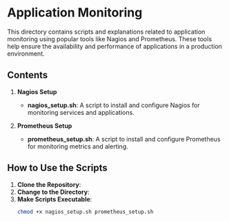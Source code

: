 # Application Monitoring

This directory contains scripts and explanations related to application monitoring using popular tools like Nagios and Prometheus. These tools help ensure the availability and performance of applications in a production environment.

## Contents

1. **Nagios Setup**
   - **nagios_setup.sh**: A script to install and configure Nagios for monitoring services and applications.

2. **Prometheus Setup**
   - **prometheus_setup.sh**: A script to install and configure Prometheus for monitoring metrics and alerting.

## How to Use the Scripts

1. **Clone the Repository**: 
2. **Change to the Directory**:
3. **Make Scripts Executable**:
   ```bash
   chmod +x nagios_setup.sh prometheus_setup.sh
